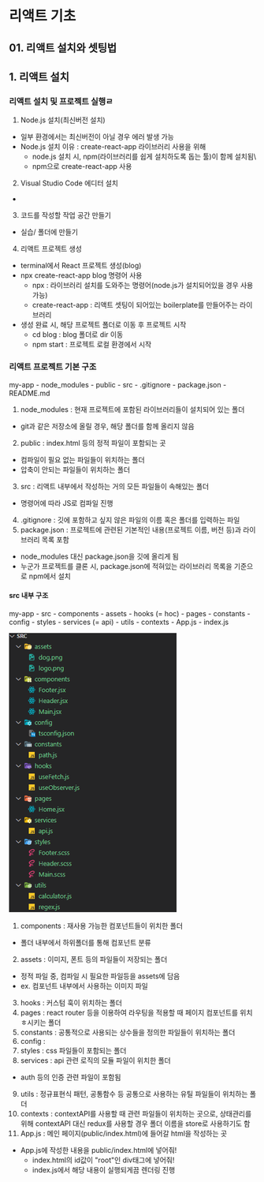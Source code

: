 # 리액트 기초
## 01. 리액트 설치와 셋팅법

## 1. 리액트 설치
### 리액트 설치 및 프로젝트 실행ㄹ
1. Node.js 설치(최신버전 설치)
- 일부 환경에서는 최신버전이 아닐 경우 에러 발생 가능
- Node.js 설치 이유 : create-react-app 라이브러리 사용을 위해
    - node.js 설치 시, npm(라이브러리를 쉽게 설치하도록 돕는 툴)이 함께 설치됨\
    - npm으로 create-react-app 사용

2. Visual Studio Code 에디터 설치
- 

3. 코드를 작성할 작업 공간 만들기
- 실습/ 폴더에 만들기

4. 리액트 프로젝트 생성
- terminal에서 React 프로젝트 생성(blog)
- npx create-react-app blog 명령어 사용
    - npx : 라이브러리 설치를 도와주는 명령어(node.js가 설치되어있을 경우 사용 가능)
    - create-react-app : 리액트 셋팅이 되어있는 boilerplate를 만들어주는 라이브러리
- 생성 완료 시, 해당 프로젝트 폴더로 이동 후 프로젝트 시작
    - cd blog : blog 폴더로 dir 이동
    - npm start : 프로젝트 로컬 환경에서 시작

### 리액트 프로젝트 기본 구조
my-app
    - node_modules
    - public
    - src
    - .gitignore
    - package.json
    - README.md

1. node_modules : 현재 프로젝트에 포함된 라이브러리들이 설치되어 있는 폴더
- git과 같은 저장소에 올릴 경우, 해당 폴더를 함께 올리지 않음
2. public : index.html 등의 정적 파일이 포함되는 곳
- 컴파일이 필요 없는 파일들이 위치하는 폴더
- 압축이 안되는 파일들이 위치하는 폴더
3. src : 리액트 내부에서 작성하는 거의 모든 파일들이 속해있는 폴더
- 명령어에 따라 JS로 컴파일 진행
4. .gitignore : 깃에 포함하고 싶지 않은 파일의 이름 혹은 폴더를 입력하는 파일
5. package.json : 프로젝트에 관련된 기본적인 내용(프로젝트 이름, 버전 등)과 라이브러리 목록 포함
- node_modules 대신 package.json을 깃에 올리게 됨
- 누군가 프로젝트를 클론 시, package.json에 적혀있는 라이브러리 목록을 기준으로 npm에서 설치

#### src 내부 구조
my-app
    - src
        - components
        - assets
        - hooks (= hoc)
        - pages
        - constants
        - config
        - styles
        - services (= api)
        - utils
        - contexts
        - App.js
        - index.js

![Alt text](<images/01. 리액트 설치와 셋팅법/1 - src 폴더 구조.png>)

1. components : 재사용 가능한 컴포넌트들이 위치한 폴더
- 폴더 내부에서 하위폴더를 통해 컴포넌트 분류
2. assets : 이미지, 폰트 등의 파일들이 저장되는 폴더
- 정적 파일 중, 컴파일 시 필요한 파일등을 assets에 담음
- ex. 컴포넌트 내부에서 사용하는 이미지 파일
3. hooks : 커스텀 훅이 위치하는 폴더
4. pages : react router 등을 이용하여 라우팅을 적용할 때 페이지 컴포넌트를 위치ㅎ시키는 폴더
5. constants : 공통적으로 사용되는 상수들을 정의한 파일들이 위치하는 폴더
6. config : 
7. styles : css 파일들이 포함되는 폴더
8. services : api 관련 로직의 모듈 파일이 위치한 폴더
- auth 등의 인증 관련 파일이 포함됨
9. utils : 정규표현식 패턴, 공통함수 등 공통으로 사용하는 유틸 파일들이 위치하는 폴더
10. contexts : contextAPI를 사용할 때 관련 파일들이 위치하는 곳으로, 상태관리를 위해 contextAPI 대신 redux를 사용할 경우 폴더 이름을 store로 사용하기도 함
11. App.js : 메인 페이지(public/index.html)에 들어갈 html을 작성하는 곳
- App.js에 작성한 내용을 public/index.html에 넣어줘!
    - index.html의 id값이 "root"인 div태그에 넣어줘!
    - index.js에서 해당 내용이 실행되게끔 렌더링 진행